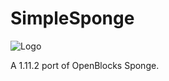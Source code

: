 # SimpleSponge
![Logo](https://i.gyazo.com/89848a5e98340b43b53ef80d44bdd5b4.png)

A 1.11.2 port of OpenBlocks Sponge.
